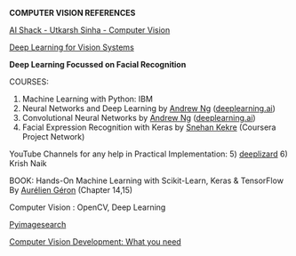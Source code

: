 **COMPUTER VISION REFERENCES**

[AI Shack - Utkarsh Sinha - Computer Vision](http://aishack.in/)

[Deep Learning for Vision Systems](https://livebook.manning.com/book/deep-learning-for-vision-systems/copyright-2019-manning-publications/v-7/)

**Deep Learning Focussed on Facial Recognition** 

COURSES:
1) Machine Learning with Python: IBM
2) Neural Networks and Deep Learning by [Andrew Ng](https://www.linkedin.com/in/ACoAAAqBL5gBXJ8MGhQh-qHYyxAOW-DYlHM3VLg) ([deeplearning.ai](http://deeplearning.ai/))
3) Convolutional Neural Networks by [Andrew Ng](https://www.linkedin.com/in/ACoAAAqBL5gBXJ8MGhQh-qHYyxAOW-DYlHM3VLg) ([deeplearning.ai](http://deeplearning.ai/))
4) Facial Expression Recognition with Keras by [Snehan Kekre](https://www.linkedin.com/in/ACoAABjg_FIBgoQn0snlhaajvzFvYRSDH4biuyw) (Coursera Project Network)

YouTube Channels for any help in Practical Implementation:
5) [deeplizard](https://www.linkedin.com/company/deeplizard/)
6) Krish Naik

BOOK:
Hands-On Machine Learning with Scikit-Learn, Keras & TensorFlow By [Aurélien Géron](https://www.linkedin.com/in/ACoAABGmkl8BnNMBQdplk66mZC_I3W-CP7_ABWA) (Chapter 14,15) 

Computer Vision : OpenCV, Deep Learning 

[Pyimagesearch](https://www.pyimagesearch.com/)

[Computer Vision Development: What you need](https://dzone.com/articles/8-steps-to-mastering-your-computer-vision-developm)

